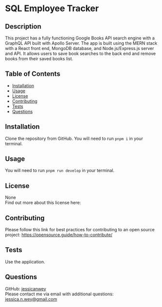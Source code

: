 # SQL Employee Tracker

  ## Description
This project has a fully functioning Google Books API search engine with a GraphQL API built with Apollo Server. The app is built using the MERN stack with a React front end, MongoDB database, and Node.js/Express.js server and API. It allows users to save book searches to the back end and remove books from their saved books list.
    
  ## Table of Contents
  * [Installation](#installation)
  * [Usage](#usage)
  * [License](#license)
  * [Contributing](#contributing)
  * [Tests](#tests)
  * [Questions](#questions)

  ## Installation
  Clone the repository from GitHub. You will need to run ``` pnpm i ``` in your terminal.

  ## Usage
You will need to run ``` pnpm run develop ``` in your terminal.

  ## License
  None  
  Find out more about this license here: 

  ## Contributing
  Please follow this link for best practices for contributing to an open source project:
  https://opensource.guide/how-to-contribute/

  ## Tests
  Use the application.

  ## Questions
  GitHub: [jessicanwey](https://github.com/jessicanwey)  
  Please contact me via email with additional questions: jessica.n.wey@gmail.com
